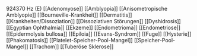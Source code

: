 924370 Hz (E)
[[Adenomyose]]
[[Amblyopia]]
[[Anisometropische Amblyopie]]
[[Bourneville-Krankheit]]
[[Dermatitis]]
[[Krankheiten/Dissoziation]]
[[Dissoziativen Störungen]]
[[Dyshidrosis]]
[[Egyptian Ophthalmia]]
[[Ekzeme]]
[[Endometrioma]]
[[Endometriose]]
[[Epidermolysis bullosa]]
[[Epiloia]]
[[Evans-Syndrom]]
[[Fuge]]
[[Hysterie]]
[[Phakomatosis]]
[[Platelet-Speicher-Pool-Mangel]]
[[Speicher-Pool-Mangel]]
[[Trachom]]
[[Tuberöse Sklerose]]
